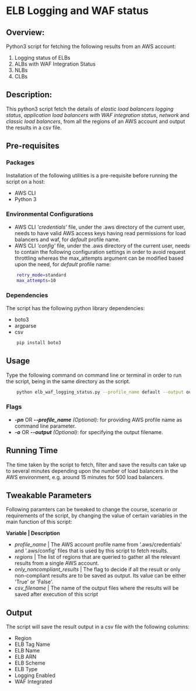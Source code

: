 # ELB Logging and WAF status

## Overview:
Python3 script for fetching the following results from an AWS account:
1. Logging status of ELBs
2. ALBs with WAF Integration Status
3. NLBs
4. CLBs

## Description:
This python3 script fetch the details of *elastic load balancers logging status*, *application load balancers with WAF integration status*, *network* and *classic load balancers*, from all the regions of an AWS account and output the results in a csv file.

## Pre-requisites

### Packages

Installation of the following utilities is a pre-requisite before running the script on a host:
- AWS CLI
- Python 3

### Environmental Configurations

- AWS CLI *'credentials'* file, under the .aws directory of the current user, needs to have valid AWS access keys having read permissions for load balancers and waf, for *default* profile name.
- AWS CLI *'config'* file, under the .aws directory of the current user, needs to contain the following configuration settings in order to avoid request throttling whereas the max_attempts argument can be modified based upon the need, for *default* profile name:
``` sh
	retry_mode=standard
	max_attempts=10
```

### Dependencies

The script has the following python library dependencies:
- boto3
- argparse
- csv

```sh
    pip install boto3
```

## Usage

Type the following command on command line or terminal in order to run the script, being in the same directory as the script.
```sh
	python elb_waf_logging_status.py --profile_name default --output output.csv
```
### Flags
- ***-pn*** OR ***--profile_name*** *(Optional)*: for providing AWS profile name as command line parameter.
- ***-o*** OR ***--output*** *(Optional)*: for specifying the output filename.

## Running Time
The time taken by the script to fetch, filter and save the results can take up to several minutes depending upon the number of load balancers in the AWS environment, e.g. around 15 minutes for 500 load balancers.

## Tweakable Parameters
Following paramters can be tweaked to change the course, scenario or requirements of the script, by changing the value of certain variables in the main function of this script:

  **Variable | Description**
- *profile_name*					| The AWS account profile name from '.aws/credentials' and '.aws/config' files that is used by this script to fetch results.
- *regions*						| The list of regions that are queried to gather all the relevant results from a single AWS account.
- *only_noncompliant_results*		| The flag to decide if all the result or only non-compliant results are to be saved as output. Its value can be either 'True' or 'False'.
- *csv_filename*					| The name of the output files where the results will be saved after execution of this script


## Output
The script will save the result output in a csv file with the following columns:

- Region
- ELB Tag Name
- ELB Name
- ELB ARN
- ELB Scheme
- ELB Type
- Logging Enabled
- WAF Integrated
